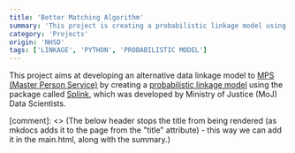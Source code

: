 ```yaml
---
title: 'Better Matching Algorithm'
summary: 'This project is creating a probabilistic linkage model using Splink, in order to improve linkage outcomes, and by extension, patient outcomes.'
category: 'Projects'
origin: 'NHSD'
tags: ['LINKAGE', 'PYTHON', 'PROBABILISTIC MODEL']
---
```


This project aims at developing an alternative data linkage model to [MPS (Master Person Service)](./mps-handbook.md) by creating a [probabilistic linkage model](https://www.bristol.ac.uk/media-library/sites/cmm/migrated/documents/problinkage.pdf) using the package called  [Splink](https://moj-analytical-services.github.io/splink/index.html), which was developed by Ministry of Justice (MoJ) Data Scientists.



[comment]: <> (The below header stops the title from being rendered (as mkdocs adds it to the page from the "title" attribute) - this way we can add it in the main.html, along with the summary.)
#

